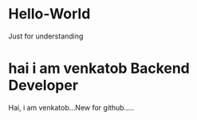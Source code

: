 # Hello-World
Just for understanding

hai
i am venkatob
Backend Developer
=======
Hai, i am venkatob...New for github.....

